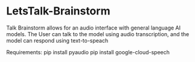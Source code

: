 # LetsTalk-Brainstorm
Talk Brainstorm allows for an audio interface with general language AI models. The User can talk to the model using audio transcription, and the model can respond using text-to-speach

Requirements:
pip install pyaudio
pip install google-cloud-speech

